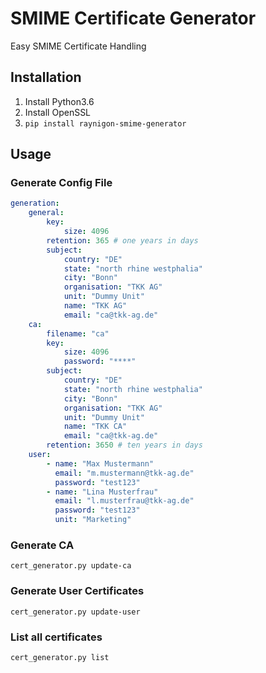 # SMIME Certificate Generator

Easy SMIME Certificate Handling

## Installation

1. Install Python3.6
2. Install OpenSSL
3. `pip install raynigon-smime-generator`

## Usage

### Generate Config File

```yaml
generation:
    general:
        key:
            size: 4096
        retention: 365 # one years in days
        subject:
            country: "DE"
            state: "north rhine westphalia"
            city: "Bonn"
            organisation: "TKK AG"
            unit: "Dummy Unit"
            name: "TKK AG"
            email: "ca@tkk-ag.de"
    ca:
        filename: "ca"
        key:
            size: 4096
            password: "****"
        subject:
            country: "DE"
            state: "north rhine westphalia"
            city: "Bonn"
            organisation: "TKK AG"
            unit: "Dummy Unit"
            name: "TKK CA"
            email: "ca@tkk-ag.de"
        retention: 3650 # ten years in days
    user:
        - name: "Max Mustermann"
          email: "m.mustermann@tkk-ag.de"
          password: "test123"
        - name: "Lina Musterfrau"
          email: "l.musterfrau@tkk-ag.de"
          password: "test123"
          unit: "Marketing"
```

### Generate CA

`cert_generator.py update-ca`

### Generate User Certificates

`cert_generator.py update-user`

### List all certificates

`cert_generator.py list`

